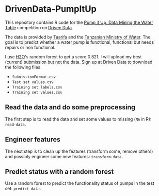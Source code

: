 # DrivenData-PumpItUp

This repository contains R code for the [Pump it Up: Data Mining the Water Table](http://www.drivendata.org/competitions/7/) competition on [Driven Data](http://www.drivendata.org).

The data is provided by [Taarifa](http://taarifa.org) and the [Tanzanian Ministry of Water](http://maji.go.tz). The goal is to predict whether a water pump is functional, functional but needs repairs or non functional.

I use [H2O](http://h2o.ai)'s random forest to get a score 0.821. I will upload my best (current) submission but not the data. Sign up at Driven Data to download the following files:

* `SubmissionFormat.csv`
* `Test set values.csv`
* `Training set labels.csv`
* `Training set values.csv`

## Read the data and do some preprocessing

The first step is to read the data and set some values to missing (`NA` in R): `read-data`.

## Engineer features

The next step is to clean up the features (transform some, remove others) and possibly engineer some new features: `transform-data`.

## Predict status with a random forest

Use a random forest to predict the functionality status of pumps in the test set: `predict-data`.
